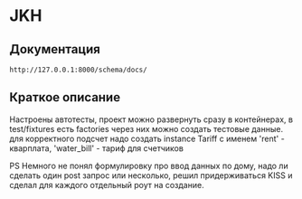 # JKH


## Документация
```
http://127.0.0.1:8000/schema/docs/
```

## Краткое описание
Настроены автотесты, проект можно развернуть сразу в контейнерах, в test/fixtures есть factories через них можно создать тестовые данные.
для корректного подсчет надо создать instance Tariff с именем 'rent' - кварплата, 'water_bill' - тариф для счетчиков

PS Немного не понял формулировку про ввод данных по дому, надо ли сделать один post запрос или несколько, решил придерживаться KISS и сделал для каждого отдельный роут на создание.